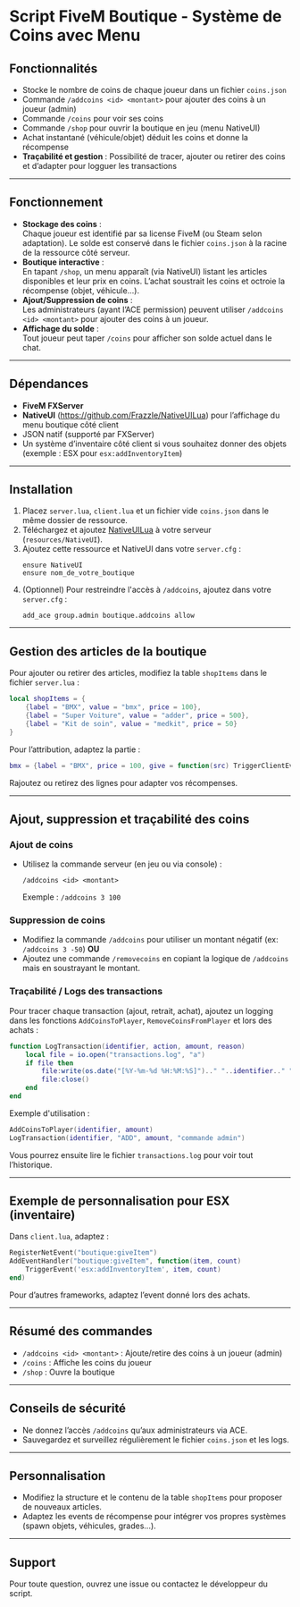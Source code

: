 # Script FiveM Boutique - Système de Coins avec Menu

## Fonctionnalités

- Stocke le nombre de coins de chaque joueur dans un fichier `coins.json`
- Commande `/addcoins <id> <montant>` pour ajouter des coins à un joueur (admin)
- Commande `/coins` pour voir ses coins
- Commande `/shop` pour ouvrir la boutique en jeu (menu NativeUI)
- Achat instantané (véhicule/objet) déduit les coins et donne la récompense
- **Traçabilité et gestion** : Possibilité de tracer, ajouter ou retirer des coins et d’adapter pour logguer les transactions

---

## Fonctionnement

- **Stockage des coins** :  
  Chaque joueur est identifié par sa license FiveM (ou Steam selon adaptation). Le solde est conservé dans le fichier `coins.json` à la racine de la ressource côté serveur.
- **Boutique interactive** :  
  En tapant `/shop`, un menu apparaît (via NativeUI) listant les articles disponibles et leur prix en coins. L’achat soustrait les coins et octroie la récompense (objet, véhicule...).
- **Ajout/Suppression de coins** :  
  Les administrateurs (ayant l’ACE permission) peuvent utiliser `/addcoins <id> <montant>` pour ajouter des coins à un joueur.
- **Affichage du solde** :  
  Tout joueur peut taper `/coins` pour afficher son solde actuel dans le chat.

---

## Dépendances

- **FiveM FXServer**
- **NativeUI** (https://github.com/FrazzIe/NativeUILua) pour l’affichage du menu boutique côté client
- JSON natif (supporté par FXServer)
- Un système d’inventaire côté client si vous souhaitez donner des objets (exemple : ESX pour `esx:addInventoryItem`)

---

## Installation

1. Placez `server.lua`, `client.lua` et un fichier vide `coins.json` dans le même dossier de ressource.
2. Téléchargez et ajoutez [NativeUILua](https://github.com/FrazzIe/NativeUILua) à votre serveur (`resources/NativeUI`).
3. Ajoutez cette ressource et NativeUI dans votre `server.cfg` :
   ```
   ensure NativeUI
   ensure nom_de_votre_boutique
   ```
4. (Optionnel) Pour restreindre l'accès à `/addcoins`, ajoutez dans votre `server.cfg` :
   ```
   add_ace group.admin boutique.addcoins allow
   ```

---

## Gestion des articles de la boutique

Pour ajouter ou retirer des articles, modifiez la table `shopItems` dans le fichier `server.lua` :
```lua
local shopItems = {
    {label = "BMX", value = "bmx", price = 100},
    {label = "Super Voiture", value = "adder", price = 500},
    {label = "Kit de soin", value = "medkit", price = 50}
}
```
Pour l’attribution, adaptez la partie :
```lua
bmx = {label = "BMX", price = 100, give = function(src) TriggerClientEvent("boutique:giveVehicle", src, "bmx") end},
```
Rajoutez ou retirez des lignes pour adapter vos récompenses.

---

## Ajout, suppression et traçabilité des coins

### Ajout de coins
- Utilisez la commande serveur (en jeu ou via console) :
  ```
  /addcoins <id> <montant>
  ```
  Exemple : `/addcoins 3 100`

### Suppression de coins
- Modifiez la commande `/addcoins` pour utiliser un montant négatif (ex: `/addcoins 3 -50`) **OU**
- Ajoutez une commande `/removecoins` en copiant la logique de `/addcoins` mais en soustrayant le montant.

### Traçabilité / Logs des transactions
Pour tracer chaque transaction (ajout, retrait, achat), ajoutez un logging dans les fonctions `AddCoinsToPlayer`, `RemoveCoinsFromPlayer` et lors des achats :
```lua
function LogTransaction(identifier, action, amount, reason)
    local file = io.open("transactions.log", "a")
    if file then
        file:write(os.date("[%Y-%m-%d %H:%M:%S]").." "..identifier.." "..action.." "..amount.." ("..reason..")\n")
        file:close()
    end
end
```
Exemple d'utilisation :
```lua
AddCoinsToPlayer(identifier, amount)
LogTransaction(identifier, "ADD", amount, "commande admin")
```
Vous pourrez ensuite lire le fichier `transactions.log` pour voir tout l’historique.

---

## Exemple de personnalisation pour ESX (inventaire)

Dans `client.lua`, adaptez :
```lua
RegisterNetEvent("boutique:giveItem")
AddEventHandler("boutique:giveItem", function(item, count)
    TriggerEvent('esx:addInventoryItem', item, count)
end)
```
Pour d’autres frameworks, adaptez l’event donné lors des achats.

---

## Résumé des commandes

- `/addcoins <id> <montant>` : Ajoute/retire des coins à un joueur (admin)
- `/coins` : Affiche les coins du joueur
- `/shop` : Ouvre la boutique

---

## Conseils de sécurité

- Ne donnez l’accès `/addcoins` qu’aux administrateurs via ACE.
- Sauvegardez et surveillez régulièrement le fichier `coins.json` et les logs.

---

## Personnalisation

- Modifiez la structure et le contenu de la table `shopItems` pour proposer de nouveaux articles.
- Adaptez les events de récompense pour intégrer vos propres systèmes (spawn objets, véhicules, grades...).

---

## Support

Pour toute question, ouvrez une issue ou contactez le développeur du script.
